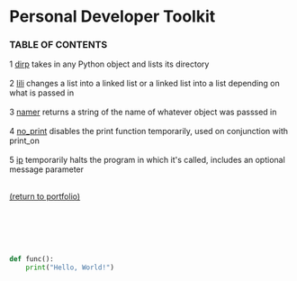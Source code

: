 # Personal Developer Toolkit
<!-- &nbsp;&nbsp;&nbsp;&nbsp; -->
### TABLE OF CONTENTS
1 [dirp](/dirp.md)          takes in any Python object and lists its directory<br><br>
2 [lili](/lili.md)          changes a list into a linked list or a linked list into a list depending on what is passed in<br><br>
3 [namer](/namer.md)        returns a string of the name of whatever object was passsed in<br><br>
4 [no_print](/no_print.md)  disables the print function temporarily, used on conjunction with print_on<br><br>
5 [ip](/no_print.md)        temporarily halts the program in which it's called, includes an optional message parameter<br><br>


<a href="https://rowcased.github.io/">(return to portfolio)</a>


<br><br><br><br>


```python
def func():
    print("Hello, World!")
```
